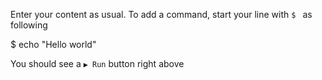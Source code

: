 Enter your content as usual. To add a command, start your line with `$ ` as following

$ echo "Hello world"

You should see a `▶ Run` button right above
